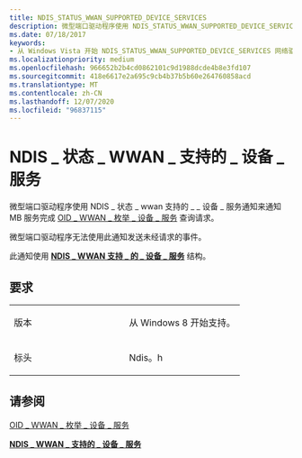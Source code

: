 ```yaml
---
title: NDIS_STATUS_WWAN_SUPPORTED_DEVICE_SERVICES
description: 微型端口驱动程序使用 NDIS_STATUS_WWAN_SUPPORTED_DEVICE_SERVICES 通知来通知 MB 服务完成 OID_WWAN_ENUMERATE_DEVICE_SERVICES 查询请求。NDIS_WWAN_SUPPORTED_DEVICE_SERVICES 结构。
ms.date: 07/18/2017
keywords:
- 从 Windows Vista 开始 NDIS_STATUS_WWAN_SUPPORTED_DEVICE_SERVICES 网络驱动程序
ms.localizationpriority: medium
ms.openlocfilehash: 966652b2b4cd0862101c9d1988dcde4b8e3fd107
ms.sourcegitcommit: 418e6617e2a695c9cb4b37b5b60e264760858acd
ms.translationtype: MT
ms.contentlocale: zh-CN
ms.lasthandoff: 12/07/2020
ms.locfileid: "96837115"
---
```

# <a name="ndis_status_wwan_supported_device_services"></a>NDIS \_ 状态 \_ WWAN \_ 支持的 \_ 设备 \_ 服务


微型端口驱动程序使用 NDIS \_ 状态 \_ wwan 支持的 \_ \_ 设备 \_ 服务通知来通知 MB 服务完成 [OID \_ WWAN \_ 枚举 \_ 设备 \_ 服务](./oid-wwan-enumerate-device-services.md) 查询请求。

微型端口驱动程序无法使用此通知发送未经请求的事件。

此通知使用 [**NDIS \_ WWAN 支持 \_ 的 \_ 设备 \_ 服务**](/windows-hardware/drivers/ddi/ndiswwan/ns-ndiswwan-_ndis_wwan_supported_device_services) 结构。

<a name="requirements"></a>要求
------------

<table>
<colgroup>
<col width="50%" />
<col width="50%" />
</colgroup>
<tbody>
<tr class="odd">
<td><p>版本</p></td>
<td><p>从 Windows 8 开始支持。</p></td>
</tr>
<tr class="even">
<td><p>标头</p></td>
<td>Ndis。h</td>
</tr>
</tbody>
</table>

## <a name="see-also"></a>请参阅


[OID \_ WWAN \_ 枚举 \_ 设备 \_ 服务](./oid-wwan-enumerate-device-services.md)

[**NDIS \_ WWAN \_ 支持的 \_ 设备 \_ 服务**](/windows-hardware/drivers/ddi/ndiswwan/ns-ndiswwan-_ndis_wwan_supported_device_services)

 

